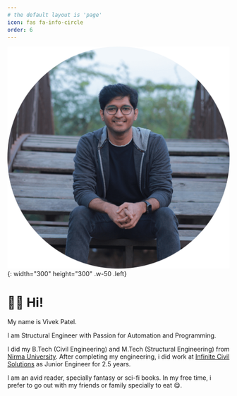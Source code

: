 ```yaml
---
# the default layout is 'page'
icon: fas fa-info-circle
order: 6
---
```

![Test](/assets//images/ProfilePic.png){: width="300" height="300" .w-50 .left}

# 👋🏽 Hi! 
My name is Vivek Patel.

I am Structural Engineer with Passion for Automation and Programming. 

I did my B.Tech (Civil Engineering) and M.Tech (Structural Engineering) from [Nirma University](https://nirmauni.ac.in/).
After completing my engineering, i did work at [Infinite Civil Solutions](https://inficivil.com/) as Junior Engineer for 2.5 years.


I am an avid reader, specially fantasy or sci-fi books. In my free time, i prefer to go out with my friends or family specially to eat 😋.